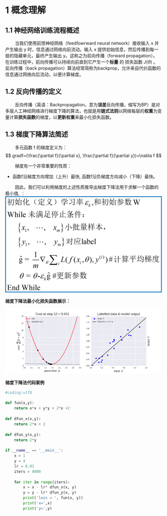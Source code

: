 # 1 概念理解

## 1.1 神经网络训练流程概述

&nbsp;&nbsp;&nbsp;&nbsp;&nbsp;&nbsp;&nbsp;&nbsp;当我们使用前馈神经网络（feedfowrward neural network）接收输入 x 并产生输出 y 时，信息通过网络向前流动。输入 x 提供初始信息，然后传播到每一层的隐藏单元，最终产生输出 y。这称之为前向传播（forward propagation）。
在训练过程中，前向传播可以持续向前直到它产生一个**标量** 的 损失函数 $J(\theta)$ 。
反向传播（back propagation）算法经常简称为backprop，允许来自代价函数的信息通过网络向后流动，以便计算梯度。<br>

## 1.2 反向传播的定义
&nbsp;&nbsp;&nbsp;&nbsp;&nbsp;&nbsp;&nbsp;&nbsp;反向传播（英语：Backpropagation，意为**误差**反向传播，缩写为BP）是对多层人工神经网络进行梯度下降的算法，也就是用**链式法则**以网络每层的**权重**为变量计算**损失函数**的梯度，以**更新权重**来最小化损失函数。<br>

## 1.3 梯度下降算法简述
&nbsp;&nbsp;&nbsp;&nbsp;&nbsp;&nbsp;&nbsp;&nbsp;多元函数 f 的梯度定义为：
$$ gradf=(\frac{\partial f}{\partial x}, \frac{\partial f}{\partial y})=\nabla f $$

&nbsp;&nbsp;&nbsp;&nbsp;&nbsp;&nbsp;&nbsp;&nbsp;梯度有一个非常重要的性质：
- 函数f沿梯度方向增加（上升）最快, 函数f沿负梯度方向减小（下降）最快。

&nbsp;&nbsp;&nbsp;&nbsp;&nbsp;&nbsp;&nbsp;&nbsp;因此，我们可以利用梯度的上述性质推导出梯度下降法用于求解一个函数的极小值, ：<br>
![梯度下降法](images/back-propagation-figure1.jpg)

**梯度下降法最小化损失函数展示：**

![梯度下降法](images/back-propagation-gif1.gif)


**梯度下降法代码案例**
```python
#coding:utf8
    
def fun(x,y):
    return x*x + y*y + 2*x +2

def dfun_x(x,y): 
    return 2*x + 2 

def dfun_y(x,y):
    return 2*y

if __name__ == '__main__':    
    x = 1
    y = 4
    lr = 0.01
    iters = 4000

    for iter in range(iters):
        x = x - lr* dfun_x(x, y)
        y = y - lr* dfun_y(x, y)
        print('loss = ', fun(x, y))
        print('x=',x)
        print('y=',y)
```
